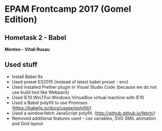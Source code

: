 # EPAM Frontcamp 2017 (Gomel Edition)

## Hometask 2 - Babel
**Mentee - Vitali Rusau**

## Used stuff
* Install Babel 6x
* Used preset ES2015 (instead of latest babel preset - env)
* Used installed Prettier plugin in Visual Studio Code (because we do not use build tool like Webpack)
* Used IE10.Win7.For.Windows.VirtualBox virtual machine with IE10
* Used a Babel polyfill to use Promises. (https://babeljs.io/docs/usage/polyfill/)
* Used a window.fetch JavaScript polyfill. (http://github.github.io/fetch/)
* Removed additional features used - css variables, SVG SMIL animation and Grid layout